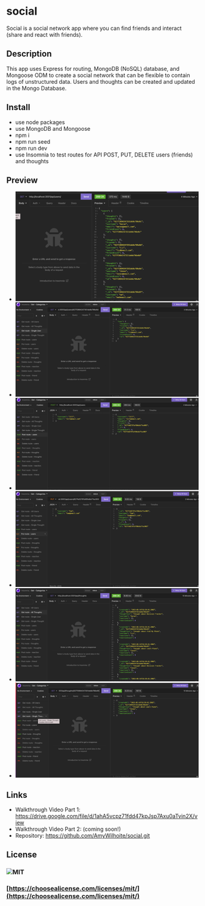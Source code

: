 # social
Social is a social network app where you can find friends and interact (share and react with friends).

## Description
This app uses Express for routing, MongoDB (NoSQL) database, and Mongoose ODM to create a social network that can be flexible to contain logs of unstructured data. Users and thoughts can be created and updated in the Mongo Database.

## Install
* use node packages
* use MongoDB and Mongoose
* npm i
* npm run seed
* npm run dev
* use Insomnia to test routes for API POST, PUT, DELETE users (friends) and thoughts


## Preview
*  ![getUser](/assets/getUserAll.png)
*  ![getAllUser](/assets/getUser1.png)
*  ![postUser](/assets/postUser.png)
*  ![putUser](/assets/putUser.png)
*  ![getThoughtsAll](/assets/getThoughtsAll.png)
*  ![getThought1](/assets/getThought1.png)


## Links
* Walkthrough Video Part 1: https://drive.google.com/file/d/1ahA5vcpz71fdd47kpJsp7Axu0aTvin2X/view
* Walkthrough Video Part 2: (coming soon!)
* Repository: https://github.com/AmyWilhoite/social.git

## License
  ### ![MIT](https://img.shields.io/badge/license-MIT-green)
  ### [https://choosealicense.com/licenses/mit/](https://choosealicense.com/licenses/mit/)
  





